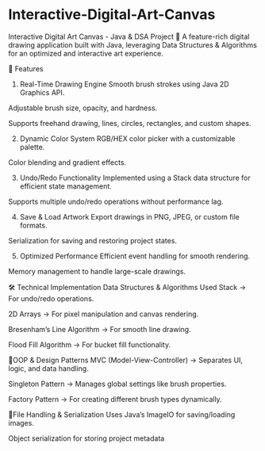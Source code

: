 # Interactive-Digital-Art-Canvas
Interactive Digital Art Canvas - Java & DSA Project
🎨 A feature-rich digital drawing application built with Java, leveraging Data Structures & Algorithms for an optimized and interactive art experience.

🚀 Features
1. Real-Time Drawing Engine
Smooth brush strokes using Java 2D Graphics API.

Adjustable brush size, opacity, and hardness.

Supports freehand drawing, lines, circles, rectangles, and custom shapes.

2. Dynamic Color System
RGB/HEX color picker with a customizable palette.

Color blending and gradient effects.

3. Undo/Redo Functionality
Implemented using a Stack data structure for efficient state management.

Supports multiple undo/redo operations without performance lag.

4. Save & Load Artwork
Export drawings in PNG, JPEG, or custom file formats.

Serialization for saving and restoring project states.

5. Optimized Performance
Efficient event handling for smooth rendering.

Memory management to handle large-scale drawings.

🛠️ Technical Implementation
Data Structures & Algorithms Used
Stack → For undo/redo operations.

2D Arrays → For pixel manipulation and canvas rendering.

Bresenham’s Line Algorithm → For smooth line drawing.

Flood Fill Algorithm → For bucket fill functionality.

🎨OOP & Design Patterns
MVC (Model-View-Controller) → Separates UI, logic, and data handling.

Singleton Pattern → Manages global settings like brush properties.

Factory Pattern → For creating different brush types dynamically.

🎨File Handling & Serialization
Uses Java’s ImageIO for saving/loading images.

Object serialization for storing project metadata
